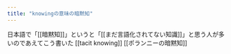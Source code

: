 ```yaml
---
title: "knowingの意味の暗黙知"
---
```


日本語で「[[暗黙知]]」というと「[[まだ言語化されてない知識]]」と思う人が多いのであえてこう書いた
[[tacit knowing]]
[[ポランニーの暗黙知]]
